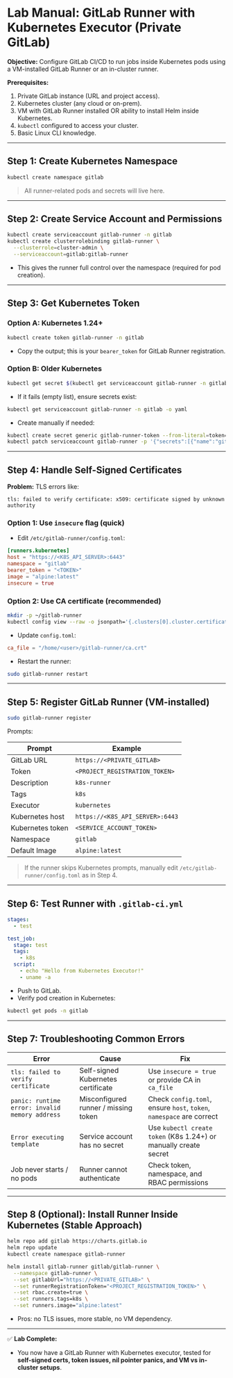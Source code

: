 # **Lab Manual: GitLab Runner with Kubernetes Executor (Private GitLab)**

**Objective:** Configure GitLab CI/CD to run jobs inside Kubernetes pods using a VM-installed GitLab Runner or an in-cluster runner.

**Prerequisites:**

1. Private GitLab instance (URL and project access).
2. Kubernetes cluster (any cloud or on-prem).
3. VM with GitLab Runner installed OR ability to install Helm inside Kubernetes.
4. `kubectl` configured to access your cluster.
5. Basic Linux CLI knowledge.

---

## **Step 1: Create Kubernetes Namespace**

```bash
kubectl create namespace gitlab
```

> All runner-related pods and secrets will live here.

---

## **Step 2: Create Service Account and Permissions**

```bash
kubectl create serviceaccount gitlab-runner -n gitlab
kubectl create clusterrolebinding gitlab-runner \
  --clusterrole=cluster-admin \
  --serviceaccount=gitlab:gitlab-runner
```

* This gives the runner full control over the namespace (required for pod creation).

---

## **Step 3: Get Kubernetes Token**

### **Option A: Kubernetes 1.24+**

```bash
kubectl create token gitlab-runner -n gitlab
```

* Copy the output; this is your `bearer_token` for GitLab Runner registration.

### **Option B: Older Kubernetes**

```bash
kubectl get secret $(kubectl get serviceaccount gitlab-runner -n gitlab -o jsonpath="{.secrets[0].name}") -n gitlab -o go-template="{{.data.token | base64decode}}"
```

* If it fails (empty list), ensure secrets exist:

```bash
kubectl get serviceaccount gitlab-runner -n gitlab -o yaml
```

* Create manually if needed:

```bash
kubectl create secret generic gitlab-runner-token --from-literal=token="dummy" -n gitlab
kubectl patch serviceaccount gitlab-runner -p '{"secrets":[{"name":"gitlab-runner-token"}]}' -n gitlab
```

---

## **Step 4: Handle Self-Signed Certificates**

**Problem:** TLS errors like:

```
tls: failed to verify certificate: x509: certificate signed by unknown authority
```

### **Option 1: Use `insecure` flag (quick)**

* Edit `/etc/gitlab-runner/config.toml`:

```toml
[runners.kubernetes]
host = "https://<K8S_API_SERVER>:6443"
namespace = "gitlab"
bearer_token = "<TOKEN>"
image = "alpine:latest"
insecure = true
```

### **Option 2: Use CA certificate (recommended)**

```bash
mkdir -p ~/gitlab-runner
kubectl config view --raw -o jsonpath='{.clusters[0].cluster.certificate-authority-data}' | base64 --decode > ~/gitlab-runner/ca.crt
```

* Update `config.toml`:

```toml
ca_file = "/home/<user>/gitlab-runner/ca.crt"
```

* Restart the runner:

```bash
sudo gitlab-runner restart
```

---

## **Step 5: Register GitLab Runner (VM-installed)**

```bash
sudo gitlab-runner register
```

Prompts:

| Prompt           | Example                         |
| ---------------- | ------------------------------- |
| GitLab URL       | `https://<PRIVATE_GITLAB>`      |
| Token            | `<PROJECT_REGISTRATION_TOKEN>`  |
| Description      | `k8s-runner`                    |
| Tags             | `k8s`                           |
| Executor         | `kubernetes`                    |
| Kubernetes host  | `https://<K8S_API_SERVER>:6443` |
| Kubernetes token | `<SERVICE_ACCOUNT_TOKEN>`       |
| Namespace        | `gitlab`                        |
| Default Image    | `alpine:latest`                 |

> If the runner skips Kubernetes prompts, manually edit `/etc/gitlab-runner/config.toml` as in Step 4.

---

## **Step 6: Test Runner with `.gitlab-ci.yml`**

```yaml
stages:
  - test

test_job:
  stage: test
  tags:
    - k8s
  script:
    - echo "Hello from Kubernetes Executor!"
    - uname -a
```

* Push to GitLab.
* Verify pod creation in Kubernetes:

```bash
kubectl get pods -n gitlab
```

---

## **Step 7: Troubleshooting Common Errors**

| Error                                          | Cause                                | Fix                                                                  |
| ---------------------------------------------- | ------------------------------------ | -------------------------------------------------------------------- |
| `tls: failed to verify certificate`            | Self-signed Kubernetes certificate   | Use `insecure = true` or provide CA in `ca_file`                     |
| `panic: runtime error: invalid memory address` | Misconfigured runner / missing token | Check `config.toml`, ensure `host`, `token`, `namespace` are correct |
| `Error executing template`                     | Service account has no secret        | Use `kubectl create token` (K8s 1.24+) or manually create secret     |
| Job never starts / no pods                     | Runner cannot authenticate           | Check token, namespace, and RBAC permissions                         |

---

## **Step 8 (Optional): Install Runner Inside Kubernetes (Stable Approach)**

```bash
helm repo add gitlab https://charts.gitlab.io
helm repo update
kubectl create namespace gitlab-runner

helm install gitlab-runner gitlab/gitlab-runner \
  --namespace gitlab-runner \
  --set gitlabUrl="https://<PRIVATE_GITLAB>" \
  --set runnerRegistrationToken="<PROJECT_REGISTRATION_TOKEN>" \
  --set rbac.create=true \
  --set runners.tags=k8s \
  --set runners.image="alpine:latest"
```

* Pros: no TLS issues, more stable, no VM dependency.

---

✅ **Lab Complete:**

* You now have a GitLab Runner with Kubernetes executor, tested for **self-signed certs, token issues, nil pointer panics, and VM vs in-cluster setups**.

